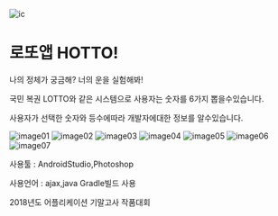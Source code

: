 
![ic](https://user-images.githubusercontent.com/55124264/71880888-9a205900-3174-11ea-8548-76f181938ef7.png) <P>
# 로또앱 HOTTO!
나의 정체가 궁금해? 너의 운을 실험해봐!

국민 복권 LOTTO와 같은 시스템으로 사용자는 숫자를 6가지 뽑을수있습니다. 
<P>사용자가 선택한 숫자와 등수에따라 개발자에대한 정보를 알수있습니다.



![image01](https://user-images.githubusercontent.com/55124264/71879989-af948380-3172-11ea-9ff4-b5ddecd52991.png)
![image02](https://user-images.githubusercontent.com/55124264/71879990-af948380-3172-11ea-9b99-4012c07424f8.png)
![image03](https://user-images.githubusercontent.com/55124264/71879991-b02d1a00-3172-11ea-931d-9a64dca5b562.png)
![image04](https://user-images.githubusercontent.com/55124264/71879992-b02d1a00-3172-11ea-8054-d8ed5cb79451.png)
![image05](https://user-images.githubusercontent.com/55124264/71879993-b02d1a00-3172-11ea-9c33-541f32333109.png)
![image06](https://user-images.githubusercontent.com/55124264/71879994-b0c5b080-3172-11ea-9bd9-0ba2590dd4fa.png)
![image07](https://user-images.githubusercontent.com/55124264/71879995-b0c5b080-3172-11ea-9b5d-8b2232004e1b.png)

<P>
  사용툴 : AndroidStudio,Photoshop<p> 
  사용언어 : ajax,java Gradle빌드 사용
  <p>2018년도 어플리케이션 기말고사 작품대회 

